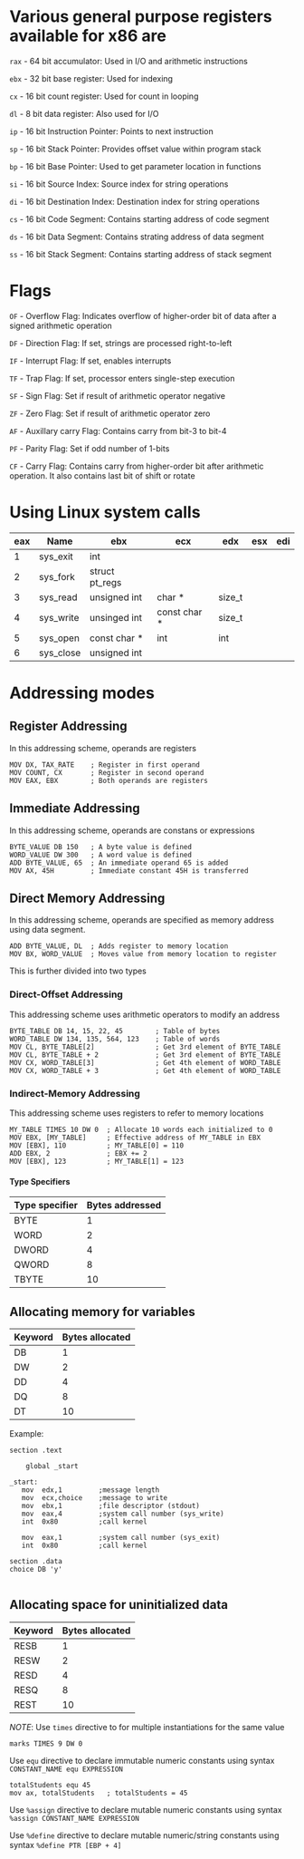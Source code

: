 # Various general purpose registers available for x86 are

`rax` - 64 bit accumulator: Used in I/O and arithmetic instructions

`ebx` - 32 bit base register: Used for indexing

`cx` - 16 bit count register: Used for count in looping

`dl` - 8 bit data register: Also used for I/O

`ip` - 16 bit Instruction Pointer: Points to next instruction

`sp` - 16 bit Stack Pointer: Provides offset value within program stack

`bp` - 16 bit Base Pointer: Used to get parameter location in functions

`si` - 16 bit Source Index: Source index for string operations

`di` - 16 bit Destination Index: Destination index for string operations

`cs` - 16 bit Code Segment: Contains starting address of code segment

`ds` - 16 bit Data Segment: Contains strating address of data segment

`ss` - 16 bit Stack Segment: Contains starting address of stack segment

# Flags

`OF` - Overflow Flag: Indicates overflow of higher-order bit of data after a signed arithmetic operation

`DF` - Direction Flag: If set, strings are processed right-to-left

`IF` - Interrupt Flag: If set, enables interrupts

`TF` - Trap Flag: If set, processor enters single-step execution

`SF` - Sign Flag: Set if result of arithmetic operator negative

`ZF` - Zero Flag: Set if result of arithmetic operator zero

`AF` - Auxillary carry Flag: Contains carry from bit-3 to bit-4

`PF` - Parity Flag: Set if odd number of 1-bits

`CF` - Carry Flag: Contains carry from higher-order bit after arithmetic operation. It also contains last bit of shift or rotate

# Using Linux system calls
| eax | Name | ebx | ecx | edx | esx | edi |
| --- | ---- | --- | --- | --- | --- | --- |
|  1  | sys_exit | int |	 |	   |	 |		|
|  2  | sys_fork | struct pt_regs	|	|	|	|	|
|  3  | sys_read | unsigned int	| char * | size_t |	|	|
|  4  | sys_write | unsinged int | const char * | size_t |	|	|
|  5  | sys_open | const char *	| int | int	|	|	|
|  6  | sys_close | unsigned int |	|	|	|	|

# Addressing modes

## Register Addressing
In this addressing scheme, operands are registers
```
MOV DX,	TAX_RATE	; Register in first operand
MOV COUNT, CX		; Register in second operand
MOV EAX, EBX		; Both operands are registers
```
## Immediate Addressing
In this addressing scheme, operands are constans or expressions
```
BYTE_VALUE DB 150	; A byte value is defined
WORD_VALUE DW 300	; A word value is defined
ADD BYTE_VALUE, 65	; An immediate operand 65 is added
MOV AX, 45H			; Immediate constant 45H is transferred
```

## Direct Memory Addressing
In this addressing scheme, operands are specified as memory address using data segment.
```
ADD BYTE_VALUE, DL	; Adds register to memory location
MOV BX, WORD_VALUE	; Moves value from memory location to register
```
This is further divided into two types
### Direct-Offset Addressing
This addressing scheme uses arithmetic operators to modify an address
```
BYTE_TABLE DB 14, 15, 22, 45		; Table of bytes
WORD_TABLE DW 134, 135, 564, 123	; Table of words
MOV CL, BYTE_TABLE[2]				; Get 3rd element of BYTE_TABLE
MOV CL, BYTE_TABLE + 2				; Get 3rd element of BYTE_TABLE
MOV CX, WORD_TABLE[3]				; Get 4th element of WORD_TABLE
MOV CX, WORD_TABLE + 3				; Get 4th element of WORD_TABLE
```
### Indirect-Memory Addressing
This addressing scheme uses registers to refer to memory locations
```
MY_TABLE TIMES 10 DW 0	; Allocate 10 words each initialized to 0
MOV EBX, [MY_TABLE]		; Effective address of MY_TABLE in EBX
MOV [EBX], 110			; MY_TABLE[0] = 110
ADD EBX, 2				; EBX += 2
MOV [EBX], 123			; MY_TABLE[1] = 123
```
#### Type Specifiers
| Type specifier | Bytes addressed |
| -------------- | --------------- |
|	BYTE		|		1			|
|	WORD		|		2			|
|	DWORD		|		4			|
|	QWORD		|		8			|
|	TBYTE		|		10			|

## Allocating memory for variables
|	Keyword		|	Bytes allocated	|
| ------------  |	---------------	|
|	DB			|	1				|
|	DW			|	2				|
|	DD			|	4				|
|	DQ			|	8				|
|	DT			|	10				|

Example:
```
section .text

	global _start

_start:
   mov	edx,1		  ;message length
   mov	ecx,choice    ;message to write
   mov	ebx,1		  ;file descriptor (stdout)
   mov	eax,4		  ;system call number (sys_write)
   int	0x80		  ;call kernel

   mov	eax,1		  ;system call number (sys_exit)
   int	0x80		  ;call kernel

section .data
choice DB 'y'
	
```

## Allocating space for uninitialized data
|	Keyword	|	Bytes allocated	|
|	-------	|	---------------	|
|	RESB	|		1			|
|	RESW	|		2			|
|	RESD	|		4			|
|	RESQ	|		8			|
|	REST	|		10			|

_NOTE_: Use `times` directive to for multiple instantiations for the same value
```
marks TIMES 9 DW 0
```

Use `equ` directive to declare immutable numeric constants using syntax `CONSTANT_NAME equ EXPRESSION`
```
totalStudents equ 45
mov ax, totalStudents	; totalStudents = 45
```

Use `%assign` directive to declare mutable numeric constants using syntax `%assign CONSTANT_NAME EXPRESSION`

Use `%define` directive to declare mutable numeric/string constants using syntax `%define PTR [EBP + 4]`
